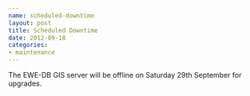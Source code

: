 ```yaml
---
name: scheduled-downtime
layout: post
title: Scheduled Downtime
date: 2012-09-18
categories: 
- maintenance
--- 
```


The EWE-DB GIS server will be offline on Saturday 29th September for upgrades.  


